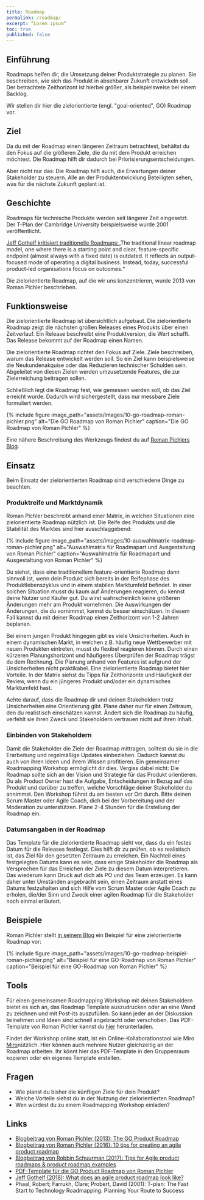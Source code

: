 ```yaml
---
title: Roadmap
permalink: /roadmap/
excerpt: “Lorem ipsum”
toc: true
published: false
---
```


## Einführung
Roadmaps helfen dir, die Umsetzung deiner Produktstrategie zu planen.
Sie beschreiben, wie sich das Produkt in absehbarer Zukunft entwickeln soll. 
Der betrachtete Zeithorizont ist hierbei größer, als beispielsweise bei einem Backlog. 

Wir stellen dir hier die zielorientierte (engl. "goal-oriented", GO) Roadmap vor. 


## Ziel
Da du mit der Roadmap einen längeren Zeitraum betrachtest, behältst du den Fokus auf die größeren Ziele, die du mit dem Produkt erreichen möchtest. 
Die Roadmap hilft dir dadurch bei Priorisierungsentscheidungen.

Aber nicht nur das: Die Roadmap hilft auch, die Erwartungen deiner Stakeholder zu steuern. 
Alle an der Produktentwicklung Beteiligten sehen, was für die nächste Zukunft geplant ist.

## Geschichte
Roadmaps für technische Produkte werden seit längerer Zeit eingesetzt. 
Der T-Plan der Cambridge University beispielsweise wurde 2001 veröffentlicht. 

[Jeff Gothelf kritisiert traditionelle Roadmaps:](https://medium.com/@jboogie/what-does-an-agile-product-roadmap-look-like-cf0dbe5be4ef)„The traditional linear roadmap model, one where there is a starting point and clear, feature-specific endpoint (almost always with a fixed date) is outdated. 
It reflects an output-focused mode of operating a digital business. 
Instead, today, successful product-led organisations focus on outcomes.“ 

Die zielorientierte Roadmap, auf die wir uns konzentrieren, wurde 2013 von Roman Pichler beschrieben.

## Funktionsweise
Die zielorientierte Roadmap ist übersichtlich aufgebaut. 
Die zielorientierte Roadmap zeigt die nächsten großen Releases eines Produkts über einen Zeitverlauf. 
Ein Release beschreibt eine Produktversion, die Wert schafft. 
Das Release bekommt auf der Roadmap einen Namen.

Die zielorientierte Roadmap richtet den Fokus auf Ziele. 
Ziele beschreiben, warum das Release entwickelt werden soll. 
So ein Ziel kann beispielsweise die Neukundenakquise oder das Reduzieren technischer Schulden sein. 
Abgeleitet von diesen Zielen werden umzusetzende Features, die zur Zielerreichung beitragen sollen.

Schließlich legt die Roadmap fest, wie gemessen werden soll, ob das Ziel erreicht wurde. 
Dadurch wird sichergestellt, dass nur messbare Ziele formuliert werden.

{% include figure image_path="assets/images/10-go-roadmap-roman-pichler.png" alt="Die GO Roadmap von Roman Pichler" caption="Die GO Roadmap von Roman Pichler" %}

Eine nähere Beschreibung des Werkzeugs findest du auf [Roman Pichlers Blog](https://www.romanpichler.com/blog/goal-oriented-agile-product-roadmap/).

## Einsatz
Beim Einsatz der zielorientierten Roadmap sind verschiedene Dinge zu beachten.

### Produktreife und Marktdynamik
Roman Pichler beschreibt anhand einer Matrix, in welchen Situationen eine zielorientierte Roadmap nützlich ist. 
Die Reife des Produkts und die Stabilität des Marktes sind hier ausschlaggebend: 

{% include figure image_path="assets/images/10-auswahlmatrix-roadmap-roman-pichler.png" alt="Auswahlmatrix für Roadmapart und Ausgestaltung von Roman Pichler" caption="Auswahlmatrix für Roadmapart und Ausgestaltung von Roman Pichler" %}

Du siehst, dass eine traditionellem feature-orientierte Roadmap dann sinnvoll ist, wenn dein Produkt sich bereits in der Reifephase des Produktlebenszyklus und in einem stabilen Marktumfeld befindet. 
In einer solchen Situation musst du kaum auf Änderungen reagieren, du kennst deine Nutzer und Käufer gut. 
Du wirst wahrscheinlich keine größeren Änderungen mehr am Produkt vornehmen. Die Auswirkungen der Änderungen, die du vornimmst, kannst du besser einschätzen. 
In diesem Fall kannst du mit deiner Roadmap einen Zeithorizont von 1-2 Jahren beplanen.

Bei einem jungen Produkt hingegen gibt es viele Unsicherheiten. 
Auch in einem dynamischen Markt, in welchen z.B. häufig neue Wettbewerber mit neuen Produkten eintreten, musst du flexibel reagieren können. 
Durch einen kürzeren Planungshorizont und häufigeres Überprüfen der Roadmap trägst du dem Rechnung. 
Die Planung anhand von Features ist aufgrund der Unsicherheiten nicht praktikabel. 
Eine zielorientierte Roadmap bietet hier Vorteile. 
In der Matrix siehst du Tipps für Zeithorizonte und Häufigkeit der Review, wenn du ein jüngeres Produkt und/oder ein dynamisches Marktumfeld hast.

Achte darauf, dass die Roadmap dir und deinen Stakeholdern trotz Unsicherheiten eine Orientierung gibt. 
Plane daher nur für einen Zeitraum, den du realistisch einschätzen kannst.
Ändert sich die Roadmap zu häufig, verfehlt sie ihren Zweck und Stakeholdern vertrauen nicht auf ihren Inhalt. 

### Einbinden von Stakeholdern
Damit die Stakeholder die Ziele der Roadmap mittragen, solltest du sie in die Erarbeitung und regelmäßige Updates einbeziehen. 
Dadurch kannst du auch von ihren Ideen und ihrem Wissen profitieren. 
Ein gemeinsamer Roadmapping Workshop ermöglicht dir dies. 
Vergiss dabei nicht: Die Roadmap sollte sich an der Vision und Strategie für das Produkt orientieren. 
Du als Product Owner hast die Aufgabe, Entscheidungen in Bezug auf das Produkt und darüber zu treffen, welche Vorschläge deiner Stakeholder du annimmst. 
Den Workshop führst du am besten vor Ort durch. 
Bitte deinen Scrum Master oder Agile Coach, dich bei der Vorbereitung und der Moderation zu unterstützen. 
Plane 2-4 Stunden für die Erstellung der Roadmap ein.

### Datumsangaben in der Roadmap
Das Template für die zielorientierte Roadmap sieht vor, dass du ein festes Datum für die Releases festlegst. 
Dies hilft dir zu prüfen, ob es realistisch ist, das Ziel für den gesetzten Zeitraum zu erreichen. 
Ein Nachteil eines festgelegten Datums kann es sein, dass einige Stakeholder die Roadmap als Versprechen für das Erreichen der Ziele zu diesem Datum interpretieren. 
Das wiederum kann Druck auf dich als PO und das Team erzeugen. 
Es kann daher unter Umständen angebracht sein, einen Zeitraum anstatt eines Datums festzuhalten und sich Hilfe vom Scrum Master oder Agile Coach zu erholen, die/der Sinn und Zweck einer agilen Roadmap für die Stakeholder noch einmal erläutert.

## Beispiele
Roman Pichler stellt [in seinem Blog](https://www.romanpichler.com/blog/goal-oriented-agile-product-roadmap/) ein Beispiel für eine zielorientierte Roadmap vor:

{% include figure image_path="assets/images/10-go-roadmap-beispiel-roman-pichler.png" alt="Beispiel für eine GO-Roadmap von Roman Pichler" caption="Beispiel für eine GO-Roadmap von Roman Pichler" %}

## Tools
Für einen gemeinsamen Roadmapping Workshop mit deinen Stakeholdern bietet es sich an, das Roadmap Template auszudrucken oder an eine Wand zu zeichnen und mit Post-its auszufüllen. 
So kann jeder an der Diskussion teilnehmen und Ideen sind schnell angebracht oder verschoben. 
Das PDF- Template von Roman Pichler kannst du [hier](https://www.romanpichler.com/tools/the-go-product-roadmap/go-product-roadmap-download/) herunterladen.

Findet der Workshop online statt, ist ein Online-Kollaborationstool wie Miro [Miro](https://miro.com/)nützlich. 
Hier können auch mehrere Nutzer gleichzeitig an der Roadmap arbeiten. 
Ihr könnt hier das PDF-Template in den Gruppenraum kopieren oder ein eigenes Template erstellen.

## Fragen
-	Wie planst du bisher die künftigen Ziele für dein Produkt?
-	Welche Vorteile siehst du in der Nutzung der zielorientierten Roadmap?
-	Wen würdest du zu einem Roadmapping Workshop einladen?

## Links

* [Blogbeitrag von Roman Pichler (2013): The GO Product Roadmap](https://www.romanpichler.com/blog/goal-oriented-agile-product-roadmap/)
* [Blogbeitrag von Roman Pichler (2016): 10 tips for creating an agile product roadmap](https://www.romanpichler.com/blog/10-tips-creating-agile-product-roadmap/)
* [Blogbeitrag von Robbin Schuurman (2017): Tips for Agile product roadmaps & product roadmap examples](https://www.scrum.org/resources/blog/tips-agile-product-roadmaps-product-roadmap-examples)
* [PDF-Template für die GO Product Roadmap von Roman Pichler](https://www.romanpichler.com/tools/the-go-product-roadmap/go-product-roadmap-download/)
* [Jeff Gothelf (2018): What does an agile product roadmap look like?](https://medium.com/@jboogie/what-does-an-agile-product-roadmap-look-like-cf0dbe5be4ef)
* Phaal, Robert; Farrukh, Clare; Probert, David (2001): T-plan: The Fast Start to Technology Roadmapping. Planning Your Route to Success